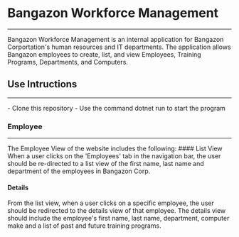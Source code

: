 # Bangazon Workforce Management
<hr>
Bangazon Workforce Management is an internal application for Bangazon Corportation's human resources and IT departments. The application allows Bangazon employees to create, list, and view Employees, Training Programs, Departments, and Computers.

## Use Intructions
<hr>
- Clone this repository
- Use the command dotnet run to start the program

### Employee
<hr>
The Employee View of the website includes the following:
#### List View
When a user clicks on the 'Employees' tab in the navigation bar, the user should be re-directed to a list view of the first name, last name and department of the employees in Bangazon Corp.

#### Details
From the list view, when a user clicks on a specific employee, the user should be redirected to the details view of that employee. The details view should include the employee's first name, last name, department, computer make and a list of past and future training programs. 



